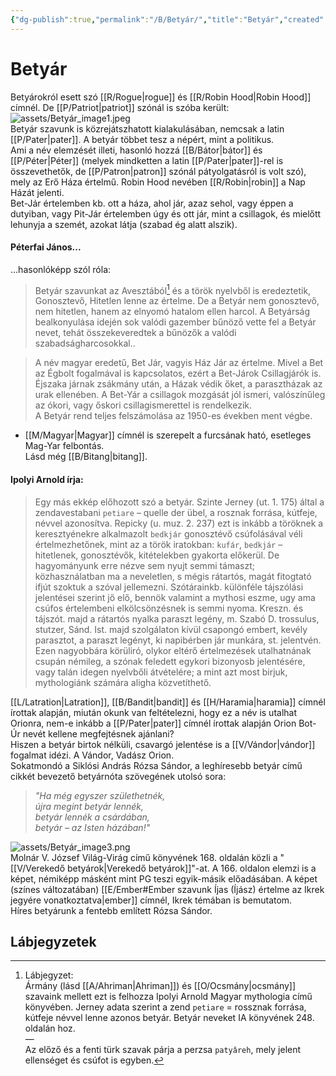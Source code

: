 ```yaml
---
{"dg-publish":true,"permalink":"/B/Betyár/","title":"Betyár","created":"2023-10-05T03:21","updated":"2023-12-30T08:32"}
---
```



# Betyár

Betyárokról esett szó [[R/Rogue\|rogue]] és [[R/Robin Hood\|Robin Hood]] címnél. De [[P/Patriot\|patriot]] szónál is szóba került:  
![assets/Betyár_image1.jpeg](/img/user/B/assets/Bety%C3%A1r_image1.jpeg)  
Betyár szavunk is közrejátszhatott kialakulásában, nemcsak a latin [[P/Pater\|pater]]. A betyár többet tesz a népért, mint a politikus.  
Ami a név elemzését illeti, hasonló hozzá [[B/Bátor\|bátor]] és [[P/Péter\|Péter]] (melyek mindketten a latin [[P/Pater\|pater]]-rel is összevethetők, de [[P/Patron\|patron]] szónál pátyolgatásról is volt szó), mely az Erő Háza értelmű. Robin Hood nevében [[R/Robin\|robin]] a Nap Házát jelenti.  
Bet-Jár értelemben kb. ott a háza, ahol jár, azaz sehol, vagy éppen a dutyiban, vagy Pit-Jár értelemben úgy és ott jár, mint a csillagok, és mielőtt lehunyja a szemét, azokat látja (szabad ég alatt alszik).  

#### Péterfai János...  

...hasonlóképp szól róla:  
> Betyár szavunkat az Avesztából[^1] és a török nyelvből is eredeztetik, Gonosztevő, Hitetlen lenne az értelme. De a Betyár nem gonosztevő, nem hitetlen, hanem az elnyomó hatalom ellen harcol. A Betyárság bealkonyulása idején sok valódi gazember bűnöző vette fel a Betyár nevet, tehát összekeveredtek a bűnözők a valódi szabadságharcosokkal..  

>
> A név magyar eredetű, Bet Jár, vagyis Ház Jár az értelme. Mivel a Bet az Égbolt fogalmával is kapcsolatos, ezért a Bet-Járok Csillagjárók is. Éjszaka járnak zsákmány után, a Házak védik őket, a parasztházak az urak ellenében. A Bet-Yár a csillagok mozgását jól ismeri, valószínűleg az ókori, vagy őskori csillagismerettel is rendelkezik.  
> A Betyár rend teljes felszámolása az 1950-es években ment végbe.  
- [[M/Magyar\|Magyar]] címnél is szerepelt a furcsának ható, esetleges Mag-Yar felbontás.  
Lásd még [[B/Bitang\|bitang]].  

#### Ipolyi Arnold írja:

> Egy más ekkép előhozott szó a betyár. Szinte Jerney (ut. 1. 175) által a zendavestabani `petiare` – quelle der übel, a rosznak forrása, kútfeje, névvel azonosítva. Repicky (u. muz. 2. 237) ezt is inkább a töröknek a keresztyénekre alkalmazolt `bedkjár` gonosztévő csúfolásával véli értelmezhetőnek, mint az a török iratokban: `kufár`, `bedkjár` – hitetlenek, gonosztévők, kitételekben gyakorta előkerül. De hagyományunk erre nézve sem nyujt semmi támaszt; közhasználatban ma a neveletlen, s mégis rátartós, magát fitogtató ifjút szoktuk a szóval jellemezni. Szótárainkb. különféle tájszólási jelentései szerint jő elő, bennök valamint a mythosi eszme, ugy ama csúfos értelembeni elkölcsönzésnek is semmi nyoma. Kreszn. és tájszót. majd a rátartós nyalka paraszt legény, m. Szabó D. trossulus, stutzer, Sánd. Ist. majd szolgálaton kívül csapongó embert, kevély parasztot, a paraszt legényt, ki napibérben jár munkára, st. jelentvén. Ezen nagyobbára körüliró, olykor eltérő értelmezések utalhatnának csupán némileg, a szónak feledett egykori bizonyosb jelentésére, vagy talán idegen nyelvbőli átvételére; a mint azt most birjuk, mythologiánk számára aligha közvetíthető.  

[[L/Latration\|Latration]], [[B/Bandit\|bandit]] és [[H/Haramia\|haramia]] címnél írottak alapján, miután okunk van feltételezni, hogy ez a név is utalhat Orionra, nem-e inkább a [[P/Pater\|pater]] címnél írottak alapján Orion Bot-Úr nevét kellene megfejtésnek ajánlani?  
Hiszen a betyár birtok nélküli, csavargó jelentése is a [[V/Vándor\|vándor]] fogalmat idézi. A Vándor, Vadász Orion.  
Sokatmondó a Siklósi András Rózsa Sándor, a leghíresebb betyár című cikkét bevezető betyárnóta szövegének utolsó sora:  
> *"Ha még egyszer születhetnék,  
> újra megint betyár lennék,  
> betyár lennék a csárdában,  
> betyár – az Isten házában!"*  

![assets/Betyár_image3.png](/img/user/B/assets/Bety%C3%A1r_image3.png)  
Molnár V. József Világ-Virág című könyvének 168. oldalán közli a "[[V/Verekedő betyárok\|Verekedő betyárok]]"-at. A 166. oldalon elemzi is a képet, némiképp másként mint PG teszi egyik-másik előadásában. A képet (színes változatában) [[E/Ember#Ember szavunk Íjas (Íjász) értelme az Ikrek jegyére vonatkoztatva\|ember]] címnél, Ikrek témában is bemutatom.  
Híres betyárunk a fentebb említett Rózsa Sándor.  

## Lábjegyzetek

[^1]: Lábjegyzet:  
Ármány (lásd [[A/Ahriman\|Ahriman]]) és [[O/Ocsmány\|ocsmány]] szavaink mellett ezt is felhozza Ipolyi Arnold Magyar mythologia című könyvében. Jerney adata szerint a zend `petiare` = rossznak forrása, kútfeje névvel lenne azonos betyár. Betyár neveket IA könyvének 248. oldalán hoz.  
—  
Az előző és a fenti türk szavak párja a perzsa `patyâreh`, mely jelent ellenséget és csúfot is egyben.  